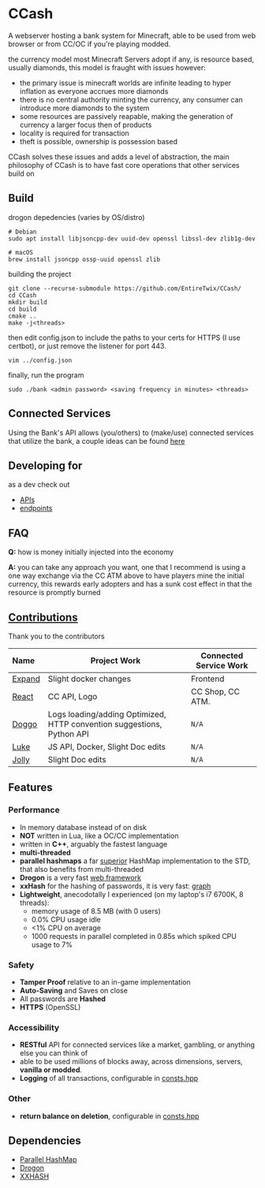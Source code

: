 # CCash

A webserver hosting a bank system for Minecraft, able to be used from web browser or from CC/OC if you're playing modded.

the currency model most Minecraft Servers adopt if any, is resource based, usually diamonds, this model is fraught with issues however:

- the primary issue is minecraft worlds are infinite leading to hyper inflation as everyone accrues more diamonds
- there is no central authority minting the currency, any consumer can introduce more diamonds to the system
- some resources are passively reapable, making the generation of currency a larger focus then of products
- locality is required for transaction
- theft is possible, ownership is possession based

CCash solves these issues and adds a level of abstraction, the main philosophy of CCash is to have fast core operations that other services build on

## Build

drogon depedencies (varies by OS/distro)
```
# Debian
sudo apt install libjsoncpp-dev uuid-dev openssl libssl-dev zlib1g-dev

# macOS
brew install jsoncpp ossp-uuid openssl zlib
```

building the project

```
git clone --recurse-submodule https://github.com/EntireTwix/CCash/
cd CCash
mkdir build
cd build
cmake ..
make -j<threads>
```

then edit config.json to include the paths to your certs for HTTPS (I use certbot), or just remove the listener for port 443.

```
vim ../config.json
```

finally, run the program

```
sudo ./bank <admin password> <saving frequency in minutes> <threads>
```

## Connected Services

Using the Bank's API allows (you/others) to (make/use) connected services that utilize the bank, a couple ideas can be found [here](services.md)

## Developing for
as a dev check out 
* [APIs](https://github.com/EntireTwix/CCash/blob/main/APIs.md)
* [endpoints](https://github.com/EntireTwix/CCash/blob/main/help.md)

## FAQ
**Q:** how is money initially injected into the economy

**A:** you can take any approach you want, one that I recommend is using a one way exchange via the CC ATM above to have players mine the initial currency, this rewards early adopters and has a sunk cost effect in that the resource is promptly burned

## [Contributions](https://github.com/EntireTwix/CCash/graphs/contributors)
Thank you to the contributors

| Name                                        | Project Work                                                            | Connected Service Work |
| :------------------------------------------ | ----------------------------------------------------------------------- | ---------------------- |
| [Expand](https://github.com/Expand-sys)     | Slight docker changes                                                   | Frontend               |
| [React](https://github.com/Reactified)      | CC API, Logo                                                            | CC Shop, CC ATM.       |
| [Doggo](https://github.com/FearlessDoggo21) | Logs loading/adding Optimized, HTTP convention suggestions, Python API  | `N/A`                  |
| [Luke](https://github.com/LukeeeeBennett)   | JS API, Docker, Slight Doc edits                                        | `N/A`                  |
| [Jolly](https://github.com/STBoyden)        | Slight Doc edits                                                        | `N/A`                  |

## Features

### Performance
- In memory database instead of on disk
- **NOT** written in Lua, like a OC/CC implementation
- written in **C++**, arguably the fastest language
- **multi-threaded**
- **parallel hashmaps** a far [superior](https://greg7mdp.github.io/parallel-hashmap/) HashMap implementation to the STD, that also benefits from multi-threaded
- **Drogon** is a very fast [web framework](https://www.techempower.com/benchmarks/#section=data-r20&hw=ph&test=composite)
- **xxHash** for the hashing of passwords, it is very fast: [graph](https://user-images.githubusercontent.com/750081/61976089-aedeab00-af9f-11e9-9239-e5375d6c080f.png)
- **Lightweight**, anecodotally I experienced (on my laptop's i7 6700K, 8 threads):
  - memory usage of 8.5 MB (with 0 users)
  - 0.0% CPU usage idle 
  - <1% CPU on average 
  - 1000 requests in parallel completed in 0.85s which spiked CPU usage to 7%
  
### Safety

- **Tamper Proof** relative to an in-game implementation
- **Auto-Saving** and Saves on close
- All passwords are **Hashed**
- **HTTPS** (OpenSSL)

### Accessibility

- **RESTful** API for connected services like a market, gambling, or anything else you can think of
- able to be used millions of blocks away, across dimensions, servers, **vanilla or modded**.
- **Logging** of all transactions, configurable in [consts.hpp](include/consts.hpp)

### Other
- **return balance on deletion**, configurable in [consts.hpp](include/consts.hpp)

## Dependencies

- [Parallel HashMap](https://github.com/greg7mdp/parallel-hashmap/tree/master)
- [Drogon](https://github.com/an-tao/drogon/tree/master)
- [XXHASH](https://github.com/Cyan4973/xxHash)
